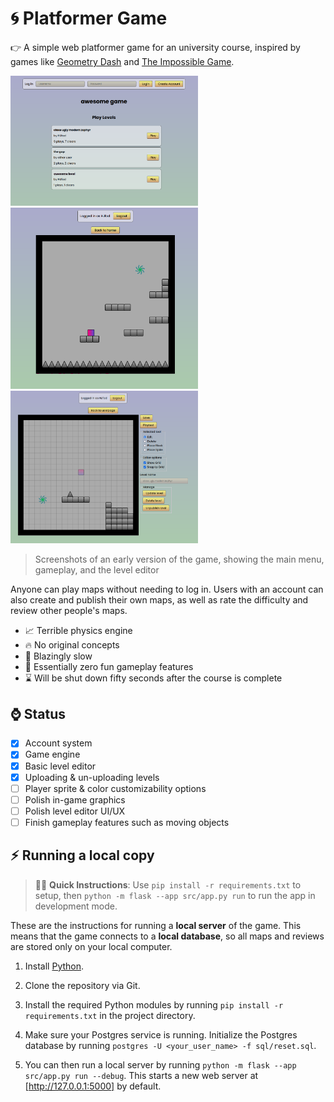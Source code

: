 # :cyclone: Platformer Game

:point_right: A simple web platformer game for an university course, inspired by games like [Geometry Dash](https://www.robtopgames.com/) and [The Impossible Game](https://impossible.game/). 

<p>
    <img src="/assets/preview-2-menu.png" width="300" alt="Image of the game's main menu, showing a list of levels to play"></img>
    <img src="/assets/preview-2-play.png" width="300" alt="Image of the game's gameplay, showing the player cube standing on blocks"></img>
    <img src="/assets/preview-2-editor.png" width="300" alt="Image of the game's editor, showing early controls to create & modify levels"></img>
</p>

> Screenshots of an early version of the game, showing the main menu, gameplay, and the level editor

Anyone can play maps without needing to log in. Users with an account can also create and publish their own maps, as well as rate the difficulty and review other people's maps.

 * :chart_with_upwards_trend: Terrible physics engine
 * :fire: No original concepts
 * :rocket: Blazingly slow
 * :tada: Essentially zero fun gameplay features
 * :hourglass: Will be shut down fifty seconds after the course is complete

## :watch: Status

 * [x] Account system
 * [x] Game engine
 * [x] Basic level editor
 * [x] Uploading & un-uploading levels
 * [ ] Player sprite & color customizability options
 * [ ] Polish in-game graphics
 * [ ] Polish level editor UI/UX
 * [ ] Finish gameplay features such as moving objects

## :zap: Running a local copy

> :running_woman: **Quick Instructions**: Use `pip install -r requirements.txt` to setup, then `python -m flask --app src/app.py run` to run the app in development mode.

These are the instructions for running a **local server** of the game. This means that the game connects to a **local database**, so all maps and reviews are stored only on your local computer.

1. Install [Python](https://www.python.org/downloads/).

2. Clone the repository via Git.

3. Install the required Python modules by running `pip install -r requirements.txt` in the project directory.

4. Make sure your Postgres service is running. Initialize the Postgres database by running `postgres -U <your_user_name> -f sql/reset.sql`.

5. You can then run a local server by running `python -m flask --app src/app.py run --debug`. This starts a new web server at [http://127.0.0.1:5000] by default.
